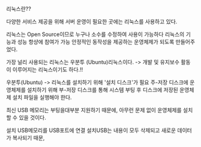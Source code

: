 리눅스란??

다양한 서비스 제공을 위해
서버 운영이 필요한 곳에는
리눅스를 사용하고 있다.

리눅스는 Open Source이므로
누구나 소수를 수정하여 사용이 가능하다
리눅스의 기능과 성능 항샹에 참여가 가능
안정적인 동작성을 제공하는
운영체제가 되도록 만들어주었다.

가장 널리 사용되는 리눅스는
우분투 (Ubuntu)리눅스이다.
-> 개발 및 유지보수 활동이
이루어지는 리눅스이기도 하다.!!

우분투(Ubuntu)
-> 리눅스를 설치하기 위해
'설치 디스크'가 필요
주-저장 디스크에 운영체제를
설치하기 위해
부-저장 디스크를 통해 시스템 부팅 후
디스크에 저장된
운영체제 설치 파일을 실행해야 한다.

최신 USB 메모리는
부팅을대부분 지원하기 때문에,
아무런 문제 없이 운영체제를
설치할 수 있을 것이다.

설치 USB메모리를 USB포트에 연결
설치USB는 내용이 모두 삭제되고
새로운 데이터가 복사되기 때문,
